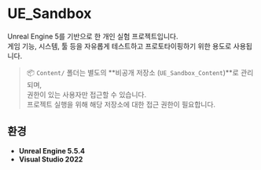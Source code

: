 # UE_Sandbox

Unreal Engine 5를 기반으로 한 개인 실험 프로젝트입니다.  
게임 기능, 시스템, 툴 등을 자유롭게 테스트하고 프로토타이핑하기 위한 용도로 사용됩니다.


> 📦 `Content/` 폴더는 별도의 **비공개 저장소 (`UE_Sandbox_Content`)**로 관리되며,  
> 권한이 있는 사용자만 접근할 수 있습니다.  
> 프로젝트 실행을 위해 해당 저장소에 대한 접근 권한이 필요합니다.

## 환경
- **Unreal Engine 5.5.4**
- **Visual Studio 2022**
